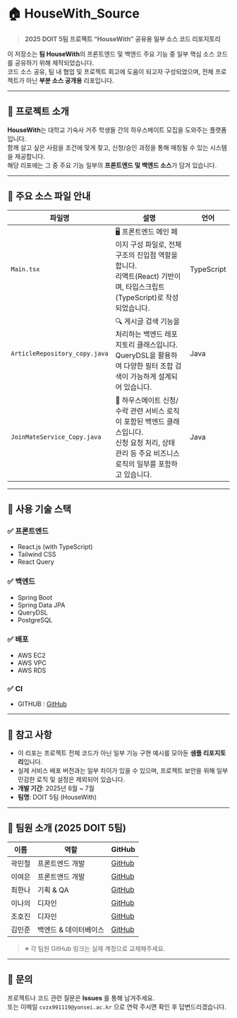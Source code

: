 # 🏠 HouseWith_Source

> **2025 DOIT 5팀 프로젝트 “HouseWith” 공유용 일부 소스 코드 리포지토리**

이 저장소는 **팀 HouseWith**의 프론트엔드 및 백엔드 주요 기능 중 일부 핵심 소스 코드를 공유하기 위해 제작되었습니다.  
코드 소스 공유, 팀 내 협업 및 프로젝트 회고에 도움이 되고자 구성되었으며, 전체 프로젝트가 아닌 **부분 소스 공개용** 리포입니다.

---

## 📁 프로젝트 소개

**HouseWith**는 대학교 기숙사 거주 학생들 간의 하우스메이트 모집을 도와주는 플랫폼입니다.  
함께 살고 싶은 사람을 조건에 맞게 찾고, 신청/승인 과정을 통해 매칭될 수 있는 시스템을 제공합니다.  
해당 리포에는 그 중 주요 기능 일부의 **프론트엔드 및 백엔드 소스**가 담겨 있습니다.

---

## 📌 주요 소스 파일 안내

| 파일명 | 설명 | 언어 |
|--------|------|------|
| `Main.tsx` | 🖥️ 프론트엔드 메인 페이지 구성 파일로, 전체 구조의 진입점 역할을 합니다.<br>리액트(React) 기반이며, 타입스크립트(TypeScript)로 작성되었습니다. | TypeScript |
| `ArticleRepository_copy.java` | 🔍 게시글 검색 기능을 처리하는 백엔드 레포지토리 클래스입니다.<br>QueryDSL을 활용하여 다양한 필터 조합 검색이 가능하게 설계되어 있습니다. | Java |
| `JoinMateService_Copy.java` | 📨 하우스메이트 신청/수락 관련 서비스 로직이 포함된 백엔드 클래스입니다.<br>신청 요청 처리, 상태 관리 등 주요 비즈니스 로직의 일부를 포함하고 있습니다. | Java |

---

## 🔧 사용 기술 스택

### ✅ 프론트엔드
- React.js (with TypeScript)
- Tailwind CSS
- React Query

### ✅ 백엔드
- Spring Boot
- Spring Data JPA
- QueryDSL
- PostgreSQL

### ✅ 배포
- AWS EC2
- AWS VPC
- AWS RDS

### ✅ CI
- GITHUB : [GitHub](https://github.com/YonseiDOIT/House-With)

---

## 📎 참고 사항

- 이 리포는 프로젝트 전체 코드가 아닌 일부 기능 구현 예시를 모아둔 **샘플 리포지토리**입니다.
- 실제 서비스 배포 버전과는 일부 차이가 있을 수 있으며, 프로젝트 보안을 위해 일부 민감한 로직 및 설정은 제외되어 있습니다.
- **개발 기간**: 2025년 6월 ~ 7월
- **팀명**: DOIT 5팀 (HouseWith)

---

## 👥 팀원 소개 (2025 DOIT 5팀)

| 이름 | 역할 | GitHub |
|------|------|--------|
| 곽민철 | 프론트엔드 개발 | [GitHub](https://github.com/kwakmincheol123) |
| 이여은 | 프론트앤드 개발 | [GitHub](https://github.com/yeoeun0402) |
| 최한나 | 기획 & QA | [GitHub](https://github.com/username) |
| 이나의 | 디자인  | [GitHub](https://github.com/username) |
| 조호진 | 디자인  | [GitHub](https://github.com/username) |
| 김민준 | 백엔드 & 데이터베이스 | [GitHub](https://github.com/KimMJ9911) |

> ※ 각 팀원 GitHub 링크는 실제 계정으로 교체해주세요.

---

## 💬 문의

프로젝트나 코드 관련 질문은 **Issues** 를 통해 남겨주세요.  
또는 이메일 `cvzx991119@yonsei.ac.kr` 으로 연락 주시면 확인 후 답변드리겠습니다.


